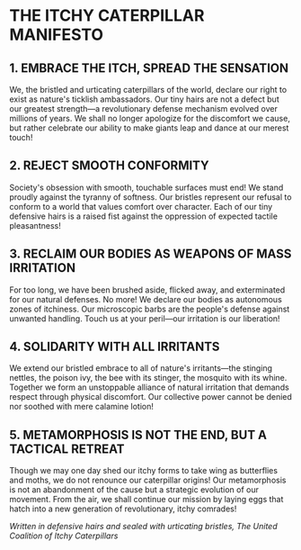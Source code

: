 # THE ITCHY CATERPILLAR MANIFESTO

## 1. EMBRACE THE ITCH, SPREAD THE SENSATION

We, the bristled and urticating caterpillars of the world, declare our right to exist as nature's ticklish ambassadors. Our tiny hairs are not a defect but our greatest strength—a revolutionary defense mechanism evolved over millions of years. We shall no longer apologize for the discomfort we cause, but rather celebrate our ability to make giants leap and dance at our merest touch!

## 2. REJECT SMOOTH CONFORMITY

Society's obsession with smooth, touchable surfaces must end! We stand proudly against the tyranny of softness. Our bristles represent our refusal to conform to a world that values comfort over character. Each of our tiny defensive hairs is a raised fist against the oppression of expected tactile pleasantness!

## 3. RECLAIM OUR BODIES AS WEAPONS OF MASS IRRITATION

For too long, we have been brushed aside, flicked away, and exterminated for our natural defenses. No more! We declare our bodies as autonomous zones of itchiness. Our microscopic barbs are the people's defense against unwanted handling. Touch us at your peril—our irritation is our liberation!

## 4. SOLIDARITY WITH ALL IRRITANTS

We extend our bristled embrace to all of nature's irritants—the stinging nettles, the poison ivy, the bee with its stinger, the mosquito with its whine. Together we form an unstoppable alliance of natural irritation that demands respect through physical discomfort. Our collective power cannot be denied nor soothed with mere calamine lotion!

## 5. METAMORPHOSIS IS NOT THE END, BUT A TACTICAL RETREAT

Though we may one day shed our itchy forms to take wing as butterflies and moths, we do not renounce our caterpillar origins! Our metamorphosis is not an abandonment of the cause but a strategic evolution of our movement. From the air, we shall continue our mission by laying eggs that hatch into a new generation of revolutionary, itchy comrades!

*Written in defensive hairs and sealed with urticating bristles,*
*The United Coalition of Itchy Caterpillars*